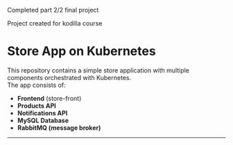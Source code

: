 Completed part 2/2 final project

Project created for kodilla course


# Store App on Kubernetes

This repository contains a simple store application with multiple components orchestrated with Kubernetes.  
The app consists of:
- **Frontend** (store-front)
- **Products API**
- **Notifications API**
- **MySQL Database**
- **RabbitMQ (message broker)**

---

